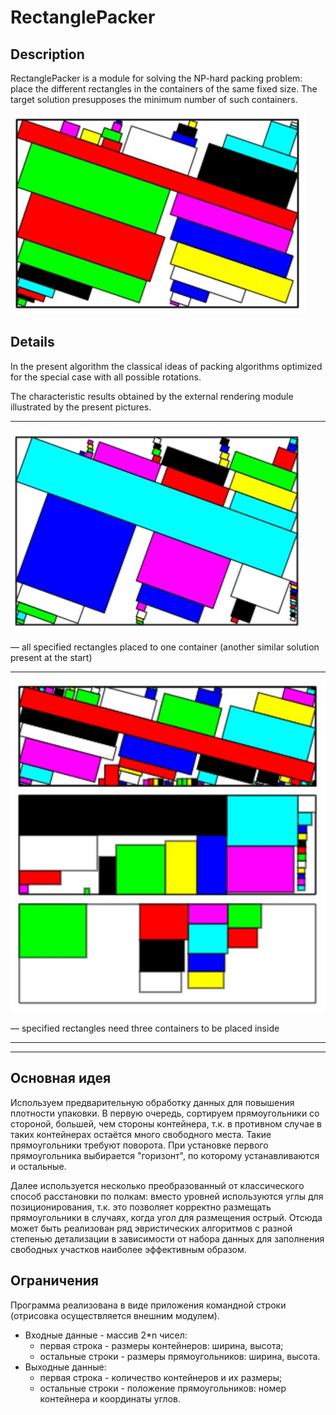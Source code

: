 # RectanglePacker

## Description
RectanglePacker is a module for solving the NP-hard packing problem: place the different rectangles in the containers of the same fixed size.
The target solution presupposes the minimum number of such containers.

![Example 1](https://github.com/sci-t/space/blob/master/1.jpg?raw=true)

## Details
In the present algorithm the classical ideas of packing algorithms optimized for the special case with all possible rotations.

The characteristic results obtained by the external rendering module illustrated by the present pictures.

***

![Example 2](https://github.com/sci-t/space/blob/master/2.jpg?raw=true)

— all specified rectangles placed to one container (another similar solution present at the start)

***

![Example 0](https://github.com/sci-t/space/blob/master/0.jpg?raw=true)

— specified rectangles need three containers to be placed inside

***
***

## Основная идея
Используем предварительную обработку данных для повышения плотности упаковки. В первую очередь, сортируем прямоугольники со стороной, большей, чем стороны контейнера, т.к. в противном случае в таких контейнерах остаётся много свободного места. Такие прямоугольники требуют поворота. При установке первого прямоугольника выбирается "горизонт", по которому устанавливаются и остальные.

Далее используется несколько преобразованный от классического способ расстановки по полкам: вместо уровней используются углы для позиционирования, т.к. это позволяет корректно размещать прямоугольники в случаях, когда угол для размещения острый. Отсюда может быть реализован ряд эвристических алгоритмов с разной степенью детализации в зависимости от набора данных для заполнения свободных участков наиболее эффективным образом.

## Ограничения
Программа реализована в виде приложения командной строки (отрисовка осуществляется внешним модулем).
* Входные данные - массив 2*n чисел:
    * первая строка - размеры контейнеров: ширина, высота;
    * остальные строки - размеры прямоугольников: ширина, высота.
* Выходные данные:
    * первая строка - количество контейнеров и их размеры;
    * остальные строки - положение прямоугольников: номер контейнера и координаты углов.